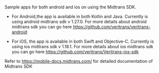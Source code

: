 Sample apps for both android and ios on using the Midtrans SDK.

-  For Android,the app is available in both Kotlin and Java. Currently is using android midtrans sdk v 1.27.0. 
For more details about android midtrans sdk you can go here https://github.com/veritrans/veritrans-android


- For iOS, the app is available in both Swift and Objective-C. 
Currently is using ios midtrans sdk v 1.18.1. 
For more details about ios midtrans sdk you can go here https://github.com/veritrans/Veritrans-ios-sdk


Refer to https://mobile-docs.midtrans.com/ for detailed documentation of Midtrans SDK
